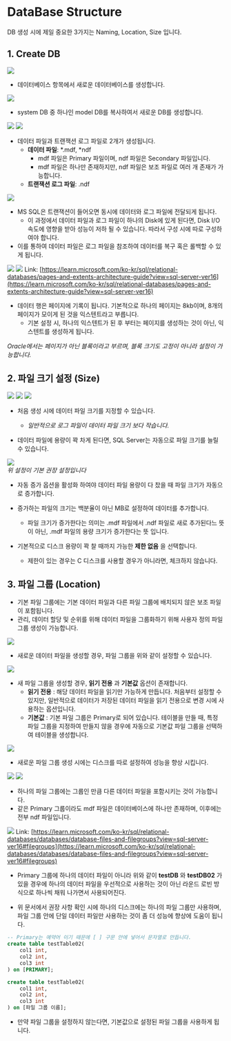 # DataBase Structure
DB 생성 시에 제일 중요한 3가지는 Naming, Location, Size 입니다.

## 1. Create DB

![](./MD_Images/002_01001.jpg)
* 데이터베이스 항목에서 새로운 데이터베이스를 생성합니다.

![](./MD_Images/002_01002.jpg)
* system DB 중 하나인 model DB를 복사하여서 새로운 DB를 생성합니다.

![](./MD_Images/002_01003.jpg)
![](./MD_Images/002_01004.jpg)
* 데이터 파일과 트랜잭션 로그 파일로 2개가 생성됩니다.
    * __데이터 파일__: *.mdf, *ndf
        * mdf 파일은 Primary 파일이며, ndf 파일은 Secondary 파일입니다.
        * mdf 파일은 하나만 존재하지만, ndf 파일은 보조 파일로 여러 개 존재가 가능합니다.
    * __트랜잭션 로그 파일__: .ndf

![](./MD_Images/002_01005.jpg)
* MS SQL은 트랜잭션이 들어오면 동시에 데이터와 로그 파일에 전달되게 됩니다.
    * 이 과정에서 데이터 파일과 로그 파일이 하나의 Disk에 있게 된다면, Disk I/O 속도에 영향을 받아 성능이 저하 될 수 있습니다. 따라서 구성 시에 따로 구성하여야 합니다.
* 이를 통하여 데이터 파일은 로그 파일을 참조하여 데이터를 복구 혹은 롤백할 수 있게 됩니다.

![](./MD_Images/002_01006.jpg)
![](./MD_Images/002_01007.jpg)
Link: [https://learn.microsoft.com/ko-kr/sql/relational-databases/pages-and-extents-architecture-guide?view=sql-server-ver16](https://learn.microsoft.com/ko-kr/sql/relational-databases/pages-and-extents-architecture-guide?view=sql-server-ver16)
* 데이터 행은 페이지에 기록이 됩니다. 기본적으로 하나의 페이지는 8kb이며, 8개의 페이지가 모이게 된 것을 익스텐트라고 부릅니다.
    * 기본 설정 시, 하나의 익스텐트가 된 후 부터는 페이지를 생성하는 것이 아닌, 익스텐트를 생성하게 됩니다.  

_Oracle에서는 페이지가 아닌 블록이라고 부르며, 블록 크기도 고정이 아니라 설정이 가능합니다._

## 2. 파일 크기 설정 (Size)
![](./MD_Images/002_02001.jpg)
![](./MD_Images/002_02002.jpg)
![](./MD_Images/002_02003.jpg)
* 처음 생성 시에 데이터 파일 크기를 지정할 수 있습니다.
    * _일반적으로 로그 파일이 데이터 파일 크기 보다 작습니다._

* 데이터 파일에 용량이 꽉 차게 된다면, SQL Server는 자동으로 파일 크기를 늘릴 수 있습니다.

![](./MD_Images/002_02004.jpg)  
_위 설정이 기본 권장 설정입니다_
* 자동 증가 옵션을 활성화 하여야 데이터 파일 용량이 다 찼을 때 파일 크기가 자동으로 증가합니다.
* 증가하는 파일의 크기는 백분율이 아닌 MB로 설정하여 데이터를 추가합니다.
    * 파일 크기가 증가한다는 의미는 .mdf 파일에서 .ndf 파일로 새로 추가된다느 뜻이 아닌, .mdf 파일의 용량 크기가 증가한다는 뜻 입니다.

* 기본적으로 디스크 용량이 꽉 찰 때까지 가능한 __제한 없음__ 을 선택합니다.
    * 제한이 있는 경우는 C 디스크를 사용할 경우가 아니라면, 체크하지 않습니다.


## 3. 파일 그룹 (Location)
* 기본 파일 그룹에는 기본 데이터 파일과 다른 파일 그룹에 배치되지 않은 보조 파일이 포함됩니다.
* 관리, 데이터 할당 및 순위를 위해 데이터 파일을 그룹화하기 위해 사용자 정의 파일 그룹 생성이 가능합니다.

![](./MD_Images/02_03001.jpg)
* 새로운 데이터 파일을 생성할 경우, 파일 그룹을 위와 같이 설정할 수 있습니다.

![](./MD_Images/02_03002.jpg)
* 새 파일 그룹을 생성할 경우, __읽기 전용__ 과 __기본값__ 옵션이 존재합니다.
    * __읽기 전용__ : 해당 데이터 파일을 읽기만 가능하게 만듭니다. 처음부터 설정할 수 있지만, 일반적으로 데이터가 저장된 데이터 파일을 읽기 전용으로 변경 시에 사용하는 옵션입니다.
    * __기본값__ : 기본 파일 그룹은 Primary로 되어 있습니다. 테이블을 만들 때, 특정 파일 그룹을 지정하여 만들지 않을 경우에 자동으로 기본값 파일 그룹을 선택하여 테이블을 생성합니다.

![](./MD_Images/02_03003.jpg)
* 새로운 파일 그룹 생성 시에는 디스크를 따로 설정하여 성능을 향상 시킵니다.

![](./MD_Images/02_03004.jpg)
![](./MD_Images/02_03005.jpg)
* 하나의 파일 그룹에는 그룹인 만큼 다른 데이터 파일을 포함시키는 것이 가능합니다.
* 같은 Primary 그룹이라도 mdf 파일은 데이터베이스에 하나만 존재하며, 이후에는 전부 ndf 파일입니다.

![](./MD_Images/02_03006.jpg)
Link: [https://learn.microsoft.com/ko-kr/sql/relational-databases/databases/database-files-and-filegroups?view=sql-server-ver16#filegroups](https://learn.microsoft.com/ko-kr/sql/relational-databases/databases/database-files-and-filegroups?view=sql-server-ver16#filegroups)
* Primary 그룹에 하나의 데이터 파일이 아니라 위와 같이 __testDB__ 와 __testDB02__ 가 있을 경우에 하나의 데이터 파일을 우선적으로 사용하는 것이 아닌 라운드 로빈 방식으로 하나씩 채워 나가면서 사용되어진다.

* 위 문서에서 권장 사항 확인 시에 하나의 디스크에는 하나의 파일 그룹만 사용하며, 파일 그룹 안에 단일 데이터 파일만 사용하는 것이 좀 더 성능에 향상에 도움이 됩니다.

```sql
-- Primary는 예약어 이기 때문에 [ ] 구문 안에 넣어서 문자열로 만듭니다.
create table testTable02(
	col1 int,
	col2 int,
	col3 int
) on [PRIMARY];

create table testTable02(
	col1 int,
	col2 int,
	col3 int
) on [파일 그룹 이름];
```
* 만약 파일 그룹을 설정하지 않는다면, 기본값으로 설정된 파일 그룹을 사용하게 됩니다.